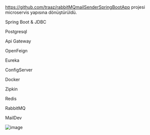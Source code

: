 https://github.com/traaz/rabbitMQmailSenderSpringBootApp projesi microservis yapısına dönüştürüldü.

Spring Boot & JDBC

Postgresql

Api Gateway

OpenFeign

Eureka

ConfigServer

Docker

Zipkin

Redis

RabbitMQ

MailDev



![image](https://github.com/user-attachments/assets/1a39d9aa-6ef4-45df-bb5d-d6c945b10cac)
